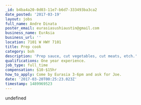 ```yaml
---
_id: b4ba4a20-0d03-11e7-b6d7-333493ba3ca2
date_posted: '2017-03-19'
layout: jobs
full_name: Andre Dinata
poster_email: eurasiasushiaustin@gmail.com
business_name: EurAsia
business_url: ''
location: 7101 W HWY 7101
title: Prep cook
category: boh
description: 'Prep sauce, cut vegetables, cut meats, etch.'
qualifications: One year experience.
job_type: full_time
compensation: $10-$15hr
how_to_apply: Come by Eurasia 3-6pm and ask for Joe.
date: '2017-03-20T00:25:23.023Z'
timestamp: 1489969523
---
```

undefined
